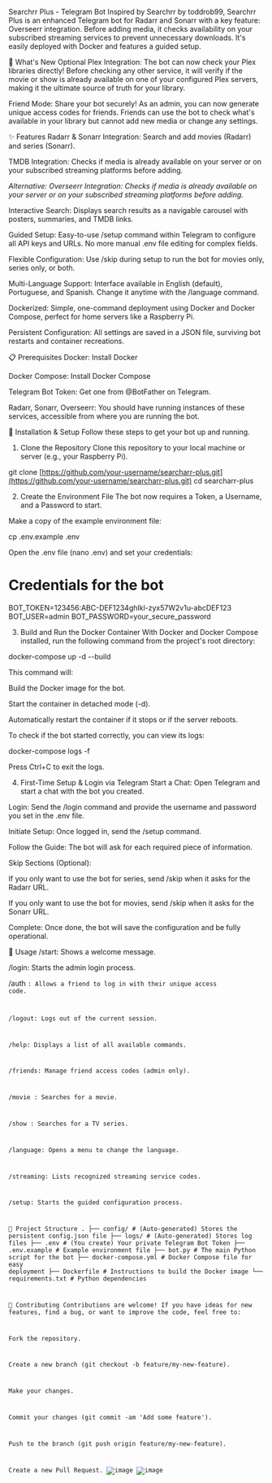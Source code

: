 Searchrr Plus - Telegram Bot
Inspired by Searchrr by toddrob99, Searchrr Plus is an enhanced Telegram bot for Radarr and Sonarr with a key feature: Overseerr integration. Before adding media, it checks availability on your subscribed streaming services to prevent unnecessary downloads. It's easily deployed with Docker and features a guided setup.

🌟 What's New
Optional Plex Integration: The bot can now check your Plex libraries directly! Before checking any other service, it will verify if the movie or show is already available on one of your configured Plex servers, making it the ultimate source of truth for your library.

Friend Mode: Share your bot securely! As an admin, you can now generate unique access codes for friends. Friends can use the bot to check what's available in your library but cannot add new media or change any settings.

✨ Features
Radarr & Sonarr Integration: Search and add movies (Radarr) and series (Sonarr).

TMDB Integration: Checks if media is already available on your server or on your subscribed streaming platforms before adding.

*Alternative:
Overseerr Integration: Checks if media is already available on your server or on your subscribed streaming platforms before adding.*

Interactive Search: Displays search results as a navigable carousel with posters, summaries, and TMDB links.

Guided Setup: Easy-to-use /setup command within Telegram to configure all API keys and URLs. No more manual .env file editing for complex fields.

Flexible Configuration: Use /skip during setup to run the bot for movies only, series only, or both.

Multi-Language Support: Interface available in English (default), Portuguese, and Spanish. Change it anytime with the /language command.

Dockerized: Simple, one-command deployment using Docker and Docker Compose, perfect for home servers like a Raspberry Pi.

Persistent Configuration: All settings are saved in a JSON file, surviving bot restarts and container recreations.

📋 Prerequisites
Docker: Install Docker

Docker Compose: Install Docker Compose

Telegram Bot Token: Get one from @BotFather on Telegram.

Radarr, Sonarr, Overseerr: You should have running instances of these services, accessible from where you are running the bot.

🚀 Installation & Setup
Follow these steps to get your bot up and running.

1. Clone the Repository
Clone this repository to your local machine or server (e.g., your Raspberry Pi).

git clone [https://github.com/your-username/searcharr-plus.git](https://github.com/your-username/searcharr-plus.git)
cd searcharr-plus

2. Create the Environment File
The bot now requires a Token, a Username, and a Password to start.

Make a copy of the example environment file:

cp .env.example .env

Open the .env file (nano .env) and set your credentials:

# Credentials for the bot
BOT_TOKEN=123456:ABC-DEF1234ghIkl-zyx57W2v1u-abcDEF123
BOT_USER=admin
BOT_PASSWORD=your_secure_password

3. Build and Run the Docker Container
With Docker and Docker Compose installed, run the following command from the project's root directory:

docker-compose up -d --build

This command will:

Build the Docker image for the bot.

Start the container in detached mode (-d).

Automatically restart the container if it stops or if the server reboots.

To check if the bot started correctly, you can view its logs:

docker-compose logs -f

Press Ctrl+C to exit the logs.

4. First-Time Setup & Login via Telegram
Start a Chat: Open Telegram and start a chat with the bot you created.

Login: Send the /login command and provide the username and password you set in the .env file.

Initiate Setup: Once logged in, send the /setup command.

Follow the Guide: The bot will ask for each required piece of information.

Skip Sections (Optional):

If you only want to use the bot for series, send /skip when it asks for the Radarr URL.

If you only want to use the bot for movies, send /skip when it asks for the Sonarr URL.

Complete: Once done, the bot will save the configuration and be fully operational.

🤖 Usage
/start: Shows a welcome message.

/login: Starts the admin login process.

/auth <code>: Allows a friend to log in with their unique access code.

/logout: Logs out of the current session.

/help: Displays a list of all available commands.

/friends: Manage friend access codes (admin only).

/movie <name>: Searches for a movie.

/show <name>: Searches for a TV series.

/language: Opens a menu to change the language.

/streaming: Lists recognized streaming service codes.

/setup: Starts the guided configuration process.

📁 Project Structure
.
├── config/             # (Auto-generated) Stores the persistent config.json file
├── logs/               # (Auto-generated) Stores log files
├── .env                # (You create) Your private Telegram Bot Token
├── .env.example        # Example environment file
├── bot.py              # The main Python script for the bot
├── docker-compose.yml  # Docker Compose file for easy deployment
├── Dockerfile          # Instructions to build the Docker image
└── requirements.txt    # Python dependencies

🤝 Contributing
Contributions are welcome! If you have ideas for new features, find a bug, or want to improve the code, feel free to:

Fork the repository.

Create a new branch (git checkout -b feature/my-new-feature).

Make your changes.

Commit your changes (git commit -am 'Add some feature').

Push to the branch (git push origin feature/my-new-feature).

Create a new Pull Request.
![image](https://github.com/user-attachments/assets/676616a9-a5fc-4585-8f51-639088a37416)
![image](https://github.com/user-attachments/assets/3d98a191-4804-47a2-9714-c9b72a03e7b2)

